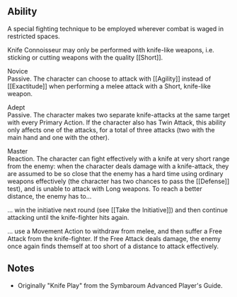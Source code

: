 ## Ability
A special fighting technique to be employed wherever combat is waged in restricted spaces.

Knife Connoisseur may only be performed with knife-like weapons, i.e. sticking or cutting weapons with the quality [[Short]].

Novice<br>Passive. The character can choose to attack with [[Agility]] instead of [[Exactitude]] when performing a melee attack with a Short, knife-like weapon.

Adept<br>Passive. The character makes two separate knife-attacks at the same target with every Primary Action. If the character also has Twin Attack, this ability only affects one of the attacks, for a total of three attacks (two with the main hand and one with the other).

Master<br>Reaction. The character can fight effectively with a knife at very short range from the enemy: when the character deals damage with a knife-attack, they are assumed to be so close that the enemy has a hard time using ordinary weapons effectively (the character has two chances to pass the [[Defense]] test), and is unable to attack with Long weapons. To reach a better distance, the enemy has to…

... win the initiative next round (see [[Take the Initiative]]) and then continue attacking until the knife-fighter hits again.

... use a Movement Action to withdraw from melee, and then suffer a Free Attack from the knife-fighter. If the Free Attack deals damage, the enemy once again finds themself at too short of a distance to attack effectively.
## Notes
* Originally "Knife Play" from the Symbaroum Advanced Player's Guide.
